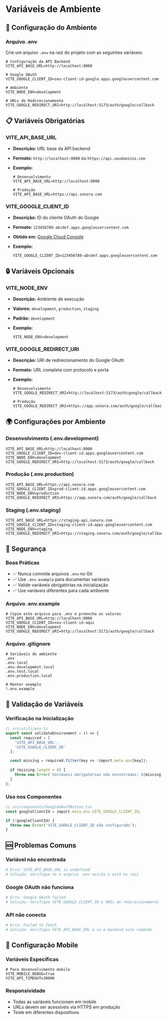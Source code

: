 # Variáveis de Ambiente

## 🔧 **Configuração do Ambiente**

### **Arquivo .env**

Crie um arquivo `.env` na raiz do projeto com as seguintes variáveis:

```env
# Configuração da API Backend
VITE_API_BASE_URL=http://localhost:8000

# Google OAuth
VITE_GOOGLE_CLIENT_ID=seu-client-id-google.apps.googleusercontent.com

# Ambiente
VITE_NODE_ENV=development

# URLs de Redirecionamento
VITE_GOOGLE_REDIRECT_URI=http://localhost:5173/auth/google/callback
```

## 📋 **Variáveis Obrigatórias**

### **VITE_API_BASE_URL**

- **Descrição:** URL base da API backend
- **Formato:** `http://localhost:8000` ou `https://api.seudominio.com`
- **Exemplo:**

  ```env
  # Desenvolvimento
  VITE_API_BASE_URL=http://localhost:8000
  
  # Produção
  VITE_API_BASE_URL=https://api.sonora.com
  ```

### **VITE_GOOGLE_CLIENT_ID**

- **Descrição:** ID do cliente OAuth do Google
- **Formato:** `123456789-abcdef.apps.googleusercontent.com`
- **Obtido em:** [Google Cloud Console](https://console.cloud.google.com/)
- **Exemplo:**

  ```env
  VITE_GOOGLE_CLIENT_ID=123456789-abcdef.apps.googleusercontent.com
  ```

## 🔒 **Variáveis Opcionais**

### **VITE_NODE_ENV**

- **Descrição:** Ambiente de execução
- **Valores:** `development`, `production`, `staging`
- **Padrão:** `development`
- **Exemplo:**

  ```env
  VITE_NODE_ENV=development
  ```

### **VITE_GOOGLE_REDIRECT_URI**

- **Descrição:** URI de redirecionamento do Google OAuth
- **Formato:** URL completa com protocolo e porta
- **Exemplo:**

  ```env
  # Desenvolvimento
  VITE_GOOGLE_REDIRECT_URI=http://localhost:5173/auth/google/callback
  
  # Produção
  VITE_GOOGLE_REDIRECT_URI=https://app.sonora.com/auth/google/callback
  ```

## 🌍 **Configurações por Ambiente**

### **Desenvolvimento (.env.development)**

```env
VITE_API_BASE_URL=http://localhost:8000
VITE_GOOGLE_CLIENT_ID=dev-client-id.apps.googleusercontent.com
VITE_NODE_ENV=development
VITE_GOOGLE_REDIRECT_URI=http://localhost:5173/auth/google/callback
```

### **Produção (.env.production)**

```env
VITE_API_BASE_URL=https://api.sonora.com
VITE_GOOGLE_CLIENT_ID=prod-client-id.apps.googleusercontent.com
VITE_NODE_ENV=production
VITE_GOOGLE_REDIRECT_URI=https://app.sonora.com/auth/google/callback
```

### **Staging (.env.staging)**

```env
VITE_API_BASE_URL=https://staging-api.sonora.com
VITE_GOOGLE_CLIENT_ID=staging-client-id.apps.googleusercontent.com
VITE_NODE_ENV=staging
VITE_GOOGLE_REDIRECT_URI=https://staging.sonora.com/auth/google/callback
```

## 🔐 **Segurança**

### **Boas Práticas**

- ✅ Nunca commite arquivos `.env` no Git
- ✅ Use `.env.example` para documentar variáveis
- ✅ Valide variáveis obrigatórias na inicialização
- ✅ Use variáveis diferentes para cada ambiente

### **Arquivo .env.example**

```env
# Copie este arquivo para .env e preencha os valores
VITE_API_BASE_URL=http://localhost:8000
VITE_GOOGLE_CLIENT_ID=seu-client-id-aqui
VITE_NODE_ENV=development
VITE_GOOGLE_REDIRECT_URI=http://localhost:5173/auth/google/callback
```

### **Arquivo .gitignore**

```gitignore
# Variáveis de ambiente
.env
.env.local
.env.development.local
.env.test.local
.env.production.local

# Manter exemplo
!.env.example
```

## 🧪 **Validação de Variáveis**

### **Verificação na Inicialização**

```typescript
// src/utils/env.ts
export const validateEnvironment = () => {
  const required = [
    'VITE_API_BASE_URL',
    'VITE_GOOGLE_CLIENT_ID'
  ];

  const missing = required.filter(key => !import.meta.env[key]);
  
  if (missing.length > 0) {
    throw new Error(`Variáveis obrigatórias não encontradas: ${missing.join(', ')}`);
  }
};
```

### **Uso nos Componentes**

```typescript
// src/components/GoogleOAuthButton.tsx
const googleClientId = import.meta.env.VITE_GOOGLE_CLIENT_ID;

if (!googleClientId) {
  throw new Error('VITE_GOOGLE_CLIENT_ID não configurado');
}
```

## 🆘 **Problemas Comuns**

### **Variável não encontrada**

```bash
# Erro: VITE_API_BASE_URL is undefined
# Solução: Verifique se o arquivo .env existe e está na raiz
```

### **Google OAuth não funciona**

```bash
# Erro: Google OAuth failed
# Solução: Verifique VITE_GOOGLE_CLIENT_ID e URIs de redirecionamento
```

### **API não conecta**

```bash
# Erro: Failed to fetch
# Solução: Verifique VITE_API_BASE_URL e se o backend está rodando
```

## 📱 **Configuração Mobile**

### **Variáveis Específicas**

```env
# Para desenvolvimento mobile
VITE_MOBILE_DEBUG=true
VITE_API_TIMEOUT=30000
```

### **Responsividade**

- Todas as variáveis funcionam em mobile
- URLs devem ser acessíveis via HTTPS em produção
- Teste em diferentes dispositivos
